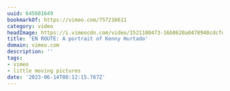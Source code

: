 ```yaml
---
uuid: 645601649
bookmarkOf: https://vimeo.com/757216611
category: video
headImage: https://i.vimeocdn.com/video/1521180473-16b0620a0478948cdcfddc6c059bc8fd4e161f8ff3db1efca9562cb0d40b2e88-d_295x166
title: 'EN ROUTE: A portrait of Kenny Hurtado'
domain: vimeo.com
description: ''
tags:
- vimeo
- little moving pictures
date: '2023-06-14T08:12:15.767Z'
---
```



